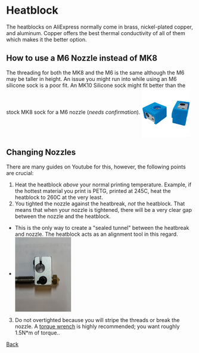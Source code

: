 # Heatblock

The heatblocks on AliExpress normally come in brass, nickel-plated copper, and aluminum. Copper offers the best thermal conductivity of all of them which makes it the better option.

## How to use a M6 Nozzle instead of MK8

The threading for both the MK8 and the M6 is the same although the M6 may be taller in height. An issue you might run into while using an M6 silicone sock is a poor fit. An MK10 Silicone sock might fit better than the stock MK8 sock for a M6 nozzle (*needs confirmation*).
<img src="./images/heatblock/MK10 Silicone Sock.jpg" height="130" alt='Heatblock MK10 Sock' align="center"/>

## Changing Nozzles

There are many guides on Youtube for this, however, the following points are crucial:

1. Heat the heatblock *above* your normal printing temperature. Example, if the hottest material you print is PETG, printed at 245C, heat the heatblock to 260C at the very least.
2. You tighted the nozzle against the heatbreak, *not* the heatblock. That means that when your nozzle is tightened, there will be a very clear gap between the nozzle and the heatblock.
- This is the only way to create a "sealed tunnel" between the heatbreak and nozzle. The heatblock acts as an alignment tool in this regard.
- <img src="./images/heatblock/nozzle-heatblock-gap.jpg" height="200" alt='' align="center"/>
3. Do not overtighted because you will stripe the threads or break the nozzle. A [torque wrench](https://www.thingiverse.com/thing:4738816) is highly recommended; you want roughly 1.5N*m of torque..

[Back](./README.md#heatblock)

